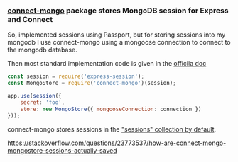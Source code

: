 ### [connect-mongo](https://github.com/jdesboeufs/connect-mongo) package stores MongoDB session for Express and Connect

 So, implemented sessions using Passport, but for storing sessions into my mongodb I use connect-mongo using a mongoose connection to connect to the mongodb database.

Then most standard implementation code is given in the [officila doc](https://github.com/jdesboeufs/connect-mongo#express-or-connect-integration)

```js
const session = require('express-session');
const MongoStore = require('connect-mongo')(session);

app.use(session({
    secret: 'foo',
    store: new MongoStore({ mongooseConnection: connection })
}));

```
connect-mongo stores sessions in the ["sessions" collection by default](https://github.com/jdesboeufs/connect-mongo/blob/bca754cc6ccded953f85ca37f647619f26b6783d/lib/connect-mongo.js#L22).

https://stackoverflow.com/questions/23773537/how-are-connect-mongo-mongostore-sessions-actually-saved